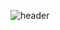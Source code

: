 ![header](https://capsule-render.vercel.app/api?type=rect&color=auto&height=300&section=header&text=Welcome%20to%20my%20profile!&fontSize=90)
